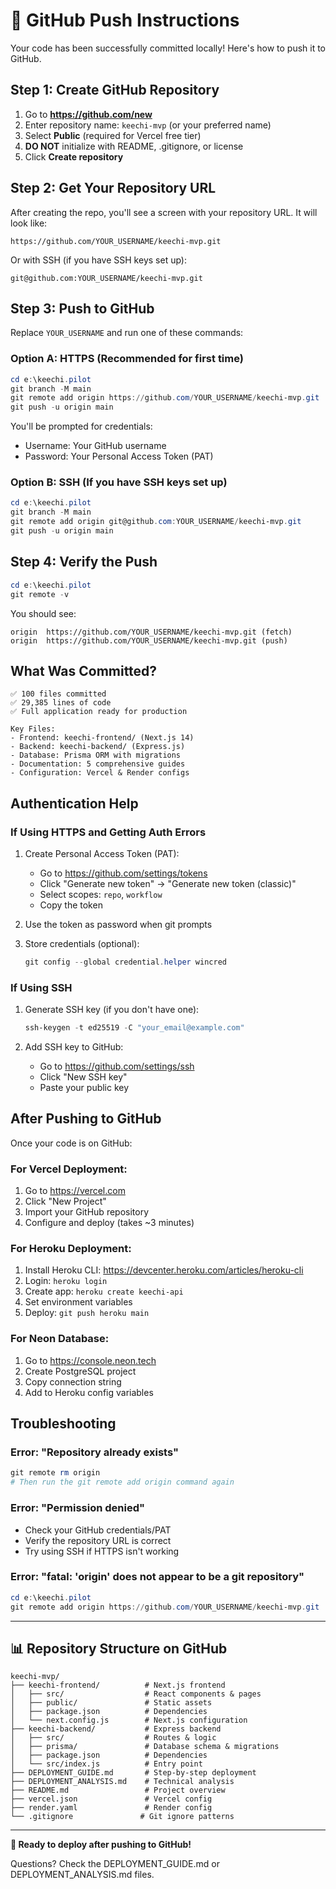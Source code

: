 # 🚀 GitHub Push Instructions

Your code has been successfully committed locally! Here's how to push it to GitHub.

## Step 1: Create GitHub Repository

1. Go to **https://github.com/new**
2. Enter repository name: `keechi-mvp` (or your preferred name)
3. Select **Public** (required for Vercel free tier)
4. **DO NOT** initialize with README, .gitignore, or license
5. Click **Create repository**

## Step 2: Get Your Repository URL

After creating the repo, you'll see a screen with your repository URL. It will look like:

```
https://github.com/YOUR_USERNAME/keechi-mvp.git
```

Or with SSH (if you have SSH keys set up):

```
git@github.com:YOUR_USERNAME/keechi-mvp.git
```

## Step 3: Push to GitHub

Replace `YOUR_USERNAME` and run one of these commands:

### Option A: HTTPS (Recommended for first time)

```powershell
cd e:\keechi.pilot
git branch -M main
git remote add origin https://github.com/YOUR_USERNAME/keechi-mvp.git
git push -u origin main
```

You'll be prompted for credentials:
- Username: Your GitHub username
- Password: Your Personal Access Token (PAT)

### Option B: SSH (If you have SSH keys set up)

```powershell
cd e:\keechi.pilot
git branch -M main
git remote add origin git@github.com:YOUR_USERNAME/keechi-mvp.git
git push -u origin main
```

## Step 4: Verify the Push

```powershell
cd e:\keechi.pilot
git remote -v
```

You should see:
```
origin  https://github.com/YOUR_USERNAME/keechi-mvp.git (fetch)
origin  https://github.com/YOUR_USERNAME/keechi-mvp.git (push)
```

## What Was Committed?

```
✅ 100 files committed
✅ 29,385 lines of code
✅ Full application ready for production

Key Files:
- Frontend: keechi-frontend/ (Next.js 14)
- Backend: keechi-backend/ (Express.js)
- Database: Prisma ORM with migrations
- Documentation: 5 comprehensive guides
- Configuration: Vercel & Render configs
```

## Authentication Help

### If Using HTTPS and Getting Auth Errors

1. Create Personal Access Token (PAT):
   - Go to https://github.com/settings/tokens
   - Click "Generate new token" → "Generate new token (classic)"
   - Select scopes: `repo`, `workflow`
   - Copy the token

2. Use the token as password when git prompts

3. Store credentials (optional):
   ```powershell
   git config --global credential.helper wincred
   ```

### If Using SSH

1. Generate SSH key (if you don't have one):
   ```powershell
   ssh-keygen -t ed25519 -C "your_email@example.com"
   ```

2. Add SSH key to GitHub:
   - Go to https://github.com/settings/ssh
   - Click "New SSH key"
   - Paste your public key

## After Pushing to GitHub

Once your code is on GitHub:

### For Vercel Deployment:
1. Go to https://vercel.com
2. Click "New Project"
3. Import your GitHub repository
4. Configure and deploy (takes ~3 minutes)

### For Heroku Deployment:
1. Install Heroku CLI: https://devcenter.heroku.com/articles/heroku-cli
2. Login: `heroku login`
3. Create app: `heroku create keechi-api`
4. Set environment variables
5. Deploy: `git push heroku main`

### For Neon Database:
1. Go to https://console.neon.tech
2. Create PostgreSQL project
3. Copy connection string
4. Add to Heroku config variables

## Troubleshooting

### Error: "Repository already exists"
```powershell
git remote rm origin
# Then run the git remote add origin command again
```

### Error: "Permission denied"
- Check your GitHub credentials/PAT
- Verify the repository URL is correct
- Try using SSH if HTTPS isn't working

### Error: "fatal: 'origin' does not appear to be a git repository"
```powershell
cd e:\keechi.pilot
git remote add origin https://github.com/YOUR_USERNAME/keechi-mvp.git
```

---

## 📊 Repository Structure on GitHub

```
keechi-mvp/
├── keechi-frontend/          # Next.js frontend
│   ├── src/                  # React components & pages
│   ├── public/               # Static assets
│   ├── package.json          # Dependencies
│   └── next.config.js        # Next.js configuration
├── keechi-backend/           # Express backend
│   ├── src/                  # Routes & logic
│   ├── prisma/               # Database schema & migrations
│   ├── package.json          # Dependencies
│   └── src/index.js          # Entry point
├── DEPLOYMENT_GUIDE.md       # Step-by-step deployment
├── DEPLOYMENT_ANALYSIS.md    # Technical analysis
├── README.md                 # Project overview
├── vercel.json               # Vercel config
├── render.yaml               # Render config
└── .gitignore               # Git ignore patterns
```

---

**🎉 Ready to deploy after pushing to GitHub!**

Questions? Check the DEPLOYMENT_GUIDE.md or DEPLOYMENT_ANALYSIS.md files.

